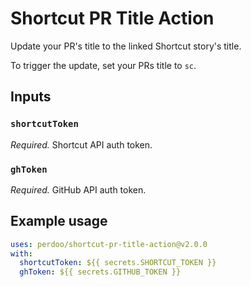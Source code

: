 # Shortcut PR Title Action

Update your PR's title to the linked Shortcut story's title.

To trigger the update, set your PRs title to `sc`.

## Inputs

### `shortcutToken`

_Required._ Shortcut API auth token.

### `ghToken`

_Required._ GitHub API auth token.

## Example usage

```yaml
uses: perdoo/shortcut-pr-title-action@v2.0.0
with:
  shortcutToken: ${{ secrets.SHORTCUT_TOKEN }}
  ghToken: ${{ secrets.GITHUB_TOKEN }}
```
